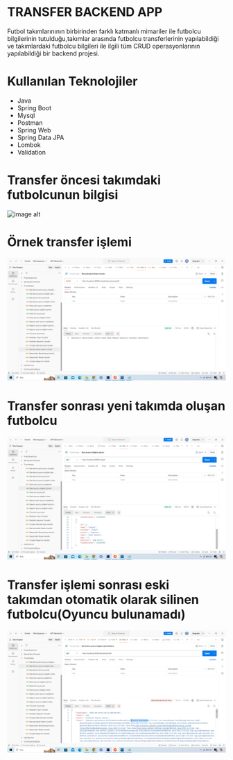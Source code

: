 # TRANSFER BACKEND APP
Futbol takımlarınının birbirinden farklı katmanlı mimariler ile futbolcu bilgilerinin tutulduğu,takımlar arasında futbolcu transferlerinin yapılabildiği ve takımlardaki futbolcu bilgileri ile ilgili tüm CRUD operasyonlarının yapılabildiği bir backend projesi.
# Kullanılan Teknolojiler
* Java
* Spring Boot
* Mysql
* Postman
* Spring Web
* Spring Data JPA
* Lombok
* Validation

# Transfer öncesi takımdaki futbolcunun bilgisi
![image alt](https://github.com/fatihturkmens/TransferApp/blob/1040bbf3788f3acbbb942da6b04f3473c51b4b2e/Transfer%20%C3%B6ncesi%20oyuncu%20bilgisi.png)
# Örnek transfer işlemi
![image alt](https://github.com/fatihturkmens/TransferApp/blob/1040bbf3788f3acbbb942da6b04f3473c51b4b2e/%C3%96rnek%20transfer%20i%C5%9Flemi.png)
# Transfer sonrası yeni takımda oluşan futbolcu
![image alt](https://github.com/fatihturkmens/TransferApp/blob/1040bbf3788f3acbbb942da6b04f3473c51b4b2e/Transfer%20sonras%C4%B1%20yeni%20tak%C4%B1mda%20olu%C5%9Fan%20futbolcu.png)
# Transfer işlemi sonrası eski takımdan otomatik olarak silinen futbolcu(Oyuncu bulunamadı)
![image alt](https://github.com/fatihturkmens/TransferApp/blob/1040bbf3788f3acbbb942da6b04f3473c51b4b2e/Transfer%20sonras%C4%B1%20eski%20tak%C4%B1mdan%20otomatik%20silinen%20futbolcu.png)

